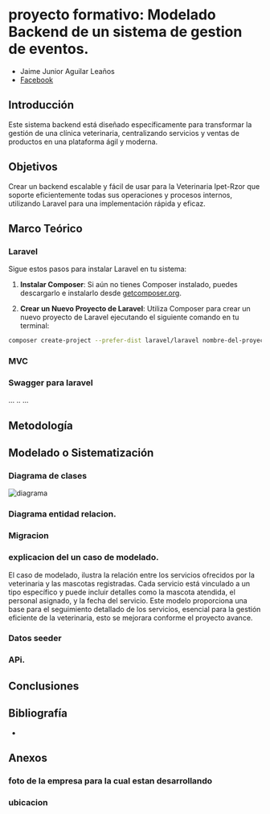 # proyecto formativo: Modelado Backend de un sistema de gestion de eventos.
- Jaime Junior Aguilar Leaños
- [Facebook](https://www.facebook.com/zcjota/)

##	Introducción
Este sistema backend está diseñado específicamente para transformar la gestión de una clínica veterinaria, centralizando servicios y ventas de productos en una plataforma ágil y moderna.

##	Objetivos
Crear un backend escalable y fácil de usar para la Veterinaria Ipet-Rzor que soporte eficientemente todas sus operaciones y procesos internos, utilizando Laravel para una implementación rápida y eficaz.

##	Marco Teórico
###	Laravel
Sigue estos pasos para instalar Laravel en tu sistema:

1. **Instalar Composer**: Si aún no tienes Composer instalado, puedes descargarlo e instalarlo desde [getcomposer.org](https://getcomposer.org/).

2. **Crear un Nuevo Proyecto de Laravel**: Utiliza Composer para crear un nuevo proyecto de Laravel ejecutando el siguiente comando en tu terminal:

```bash
composer create-project --prefer-dist laravel/laravel nombre-del-proyecto
```

###	MVC
###	Swagger para laravel
...
..
...

##	Metodología


##	Modelado o Sistematización

### Diagrama de clases
![diagrama]([https://flic.kr/p/2pANCz2](https://live.staticflickr.com/65535/53558757243_5308db8960_b.jpg))
### Diagrama entidad relacion.

### Migracion

### explicacion del un caso de modelado.
El caso de modelado, ilustra la relación entre los servicios ofrecidos por la veterinaria y las mascotas registradas. Cada servicio está vinculado a un tipo específico y puede incluir detalles como la mascota atendida, el personal asignado, y la fecha del servicio. Este modelo proporciona una base para el seguimiento detallado de los servicios, esencial para la gestión eficiente de la veterinaria, esto se mejorara conforme el proyecto avance.

### Datos seeder

### APi.

##	Conclusiones

##	Bibliografía
-  
##	Anexos

### foto de la empresa para la cual estan desarrollando

### ubicacion
